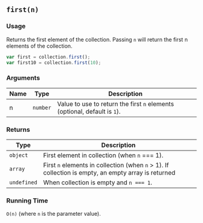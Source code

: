 ## `first(n)`

### Usage

Returns the first element of the collection. Passing `n` will return the first n elements of the collection.

```javascript
var first = collection.first();
var first10 = collection.first(10);
```

### Arguments

| Name     | Type     | Description                                                               |
|----------|----------|---------------------------------------------------------------------------|
| n        | `number` | Value to use to return the first `n` elements (optional, default is `1`). |

### Returns

| Type        | Description                                                                                         |
|-------------|-----------------------------------------------------------------------------------------------------|
| `object`    | First element in collection (when `n` === 1).                                                       |
| `array`     | First `n` elements in collection (when `n` > 1). If collection is empty, an empty array is returned |
| `undefined` | When collection is empty and `n === 1`.                                                             |

### Running Time

`O(n)` (where `n` is the parameter value).
